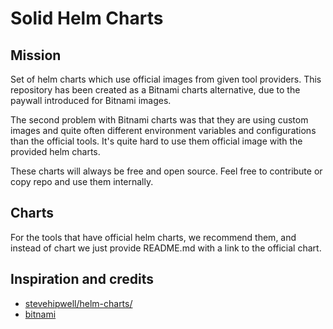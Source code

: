 # Solid Helm Charts

## Mission

Set of helm charts which use official images from given tool providers. This repository has been created as a Bitnami charts alternative, due to the paywall
introduced for Bitnami images.

The second problem with Bitnami charts was that they are using custom images and quite often different environment variables and configurations than the official
tools. It's quite hard to use them official image with the provided helm charts.

These charts will always be free and open source. Feel free to contribute or copy repo and use them internally.

## Charts

For the tools that have official helm charts, we recommend them, and instead of chart we just provide README.md with a link to the official chart.

## Inspiration and credits

- [stevehipwell/helm-charts/](https://github.com/stevehipwell/helm-charts/)
- [bitnami](https://github.com/bitnami/charts)